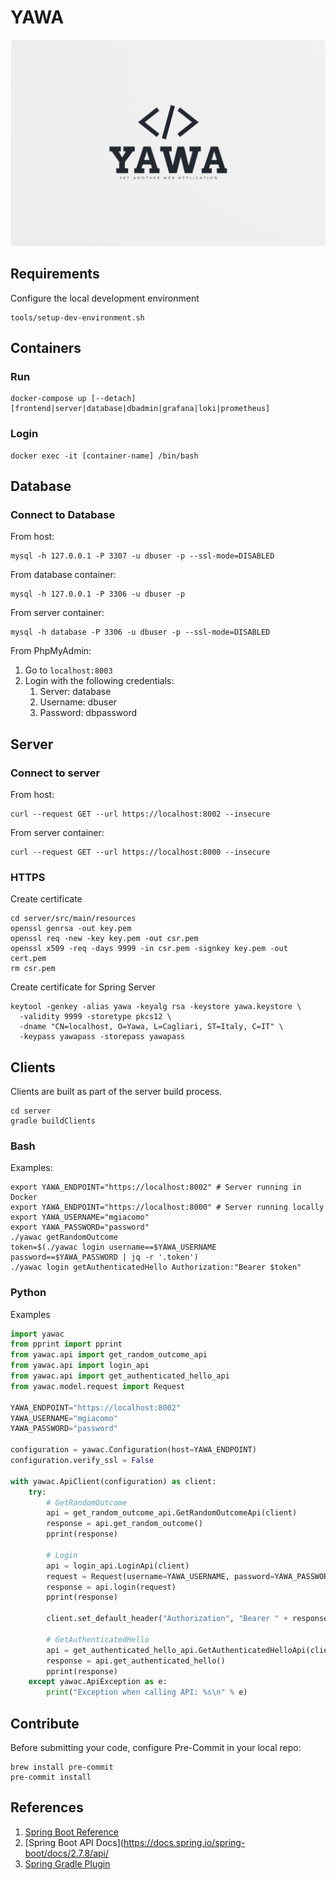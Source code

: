 # YAWA

![YAWA Logo](resources/brand/yawa-logo.png)

## Requirements
Configure the local development environment

```shell
tools/setup-dev-environment.sh
```

## Containers

### Run
```shell
docker-compose up [--detach] [frontend|server|database|dbadmin|grafana|loki|prometheus]
```

### Login
```shell
docker exec -it [container-name] /bin/bash
```

## Database

### Connect to Database
From host:
```shell
mysql -h 127.0.0.1 -P 3307 -u dbuser -p --ssl-mode=DISABLED
```

From database container:
```shell
mysql -h 127.0.0.1 -P 3306 -u dbuser -p
```

From server container:
```shell
mysql -h database -P 3306 -u dbuser -p --ssl-mode=DISABLED
```

From PhpMyAdmin:
1. Go to `localhost:8003`
2. Login with the following credentials:
   1. Server: database
   2. Username: dbuser
   3. Password: dbpassword

## Server

### Connect to server
From host:
```shell
curl --request GET --url https://localhost:8002 --insecure
```

From server container:
```shell
curl --request GET --url https://localhost:8000 --insecure
```

### HTTPS
Create certificate
```shell
cd server/src/main/resources
openssl genrsa -out key.pem
openssl req -new -key key.pem -out csr.pem
openssl x509 -req -days 9999 -in csr.pem -signkey key.pem -out cert.pem
rm csr.pem
```

Create certificate for Spring Server
```shell
keytool -genkey -alias yawa -keyalg rsa -keystore yawa.keystore \
  -validity 9999 -storetype pkcs12 \
  -dname "CN=localhost, O=Yawa, L=Cagliari, ST=Italy, C=IT" \
  -keypass yawapass -storepass yawapass
```

## Clients
Clients are built as part of the server build process.
```shell
cd server
gradle buildClients
```

### Bash
Examples:
```shell
export YAWA_ENDPOINT="https://localhost:8002" # Server running in Docker
export YAWA_ENDPOINT="https://localhost:8000" # Server running locally
export YAWA_USERNAME="mgiacomo"
export YAWA_PASSWORD="password"
./yawac getRandomOutcome
token=$(./yawac login username==$YAWA_USERNAME password==$YAWA_PASSWORD | jq -r '.token')
./yawac login getAuthenticatedHello Authorization:"Bearer $token"
```

### Python
Examples
```python
import yawac
from pprint import pprint
from yawac.api import get_random_outcome_api
from yawac.api import login_api
from yawac.api import get_authenticated_hello_api
from yawac.model.request import Request

YAWA_ENDPOINT="https://localhost:8002"
YAWA_USERNAME="mgiacomo"
YAWA_PASSWORD="password"

configuration = yawac.Configuration(host=YAWA_ENDPOINT)
configuration.verify_ssl = False

with yawac.ApiClient(configuration) as client:
    try:
        # GetRandomOutcome
        api = get_random_outcome_api.GetRandomOutcomeApi(client)
        response = api.get_random_outcome()
        pprint(response)

        # Login
        api = login_api.LoginApi(client)
        request = Request(username=YAWA_USERNAME, password=YAWA_PASSWORD)
        response = api.login(request)
        pprint(response)

        client.set_default_header("Authorization", "Bearer " + response["token"])

        # GetAuthenticatedHello
        api = get_authenticated_hello_api.GetAuthenticatedHelloApi(client)
        response = api.get_authenticated_hello()
        pprint(response)
    except yawac.ApiException as e:
        print("Exception when calling API: %s\n" % e)
```


## Contribute
Before submitting your code, configure Pre-Commit in your local repo:

```shell
brew install pre-commit
pre-commit install
```

## References
1. [Spring Boot Reference](https://docs.spring.io/spring-boot/docs/2.7.8/reference/html/)
1. [Spring Boot API Docs](https://docs.spring.io/spring-boot/docs/2.7.8/api/
2. [Spring Gradle Plugin](https://docs.spring.io/spring-boot/docs/current/gradle-plugin/reference/htmlsingle/)
